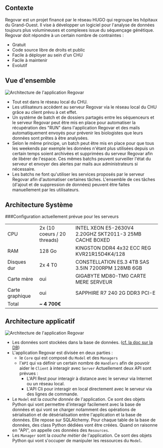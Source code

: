 ## Contexte
Regovar est un projet financé par le réseau HUGO qui regroupe les hôpitaux du Grand-Ouest. Il vise à développer un logiciel pour l'analyse de données toujours plus volumineuses et complexes issue du séquençage génétique. Regovar doit répondre à un certain nombre de contraintes :

 * Gratuit
 * Code source libre de droits et public
 * Facile à déployer au sein d'un CHU
 * Facile à maintenir
 * Evolutif



## Vue d'ensemble
![Architecture de l'application Regovar](https://raw.githubusercontent.com/REGOVAR/Regovar/master/docs/assets/img/archi_system.png)

 * Tout est dans le réseau local du CHU.
 * Les utilisateurs accèdent au serveur Regovar via le réseau local du CHU grâce au client prévu à cet effet.
 * Un système de batch et de dossiers partagés entre les séquenceurs et le serveur Regovar peut être mis en place pour automatiser la récupération des "RUN" dans l'application Regovar et des mails automatiquement envoyés pour prévenir les biologistes que leurs données sont prêtes à être analysées.
 * Selon le même principe, un batch peut être mis en place pour que tous les weekends par exemple les données n'étant plus utilisées depuis un certain temps soient archivées et supprimées du serveur Regovar afin de libérer de l'espace. Ces mêmes batchs peuvent surveiller l'état du serveur et envoyer des alertes par mails aux administrateurs si nécessaire.
 * Les batchs ne font qu'utiliser les services proposés par le serveur Regovar afin d'automatiser certaines tâches. L'ensemble de ces tâches (d'ajout et de suppression de données) peuvent être faites manuellement par les utilisateurs.


## Architecture Système

###Configuration actuellement prévue pour les serveurs

|   |   |   |
| ------- | ------ | ------- |
| CPU | 2x (10 coeurs / 20 threads) | INTEL XEON E5-2630V4 2.20GHZ SKT2011-3 25MB CACHE BOXED |
| RAM | 128 Go | KINGSTON DDR4 4x32 ECC REG KVR21R15D4K4/128 |
| Disques dur | 2x 4 T0  | CONSTELLATION ES.3 4TB SAS 3.5IN 7200RPM 128MB 6GB |
| Carte mère | oui | GIGABYTE MD80-TM0 CARTE MERE SERVEUR |
| Carte graphique        | oui | SAPPHIRE R7 240 2G DDR3 PCI-E |
| Total |  **~ 4 700€** | |




## Architecture applicatif
![Architecture de l'application Regovar](https://raw.githubusercontent.com/REGOVAR/Regovar/master/docs/assets/img/archi_appli.png)

 * Les données sont stockées dans la base de données. ([cf. la doc sur la DB](database.md/))
 * L'application Regovar est divisée en deux parties :
    * le `Core` qui est composé du `Model` et des `Managers`
    * l'`API` qui va définir un certain nombre de `Handlers` afin de pouvoir aider le `Client` à interagir avec `Server` Actuellement deux API sont prévues :
        * L'API Rest pour interagir à distance avec le serveur via Internet ou un réseau local.
        * L'API Cli pour interagir en local directement avec le serveur via des lignes de commande.
 * Le `Model` est la *couche donnée* de l'application. Ce sont des objets Python qui vont permettre d'interagir facilement avec la base de données et qui vont se charger notamment des opérations de sérialisation et de désérialisation entre l'application et la base de données. Elle repose sur SQLAlchemy. Pour chaque table de la base de données, des class Python dédiées vont être créées. Quand on raisonne en "API", on appelle ces données des `Resources`.
 * Les `Manager` sont la *couche métier* de l'application. Ce sont des objets Python qui vont s'occuper de manipuler les ressources du `Model`.
